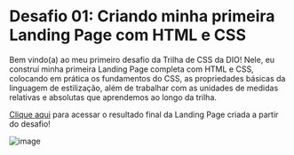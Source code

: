 # Desafio 01: Criando minha primeira Landing Page com HTML e CSS

Bem vindo(a) ao meu primeiro desafio da Trilha de CSS da DIO! Nele, eu construí minha primeira Landing Page completa com HTML e CSS, colocando em prática os fundamentos do CSS, as propriedades básicas da linguagem de estilização, além de trabalhar com as unidades de medidas relativas e absolutas que aprendemos ao longo da trilha.

[Clique aqui](https://guihcastro.github.io/Poject-CSS01.DIO/) para acessar o resultado final da Landing Page criada a partir do desafio!

![image](https://user-images.githubusercontent.com/55519539/183538055-6cce606c-7d1d-4d15-a4be-ffeb5b37c956.png)

